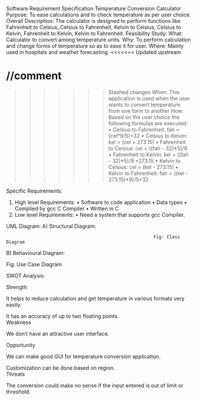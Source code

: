 Software Requirement Specification
Temperature Conversion Calculator
Purpose: To ease calculations and to check temperature as per user choice.
Overall Description: The calculator is designed to perform functions like Fahrenheit to Celsius, Celsius to Fahrenheit, Kelvin to Celsius, Celsius to Kelvin, Fahrenheit to Kelvin, Kelvin to Fahrenheit.
Feasibility Study: 
What: Calculator to convert among temperature units.
Why: To perform calculation and change forms of temperature so as to ease it for user.
Where: Mainly used in hospitals and weather forecasting.
<<<<<<< Updated upstream

//comment
=======
>>>>>>> Stashed changes
When: This application is used when the user wants to convert temperature from one form to another 
How: Based on the user choice the following formulas are executed:
•	Celsius to Fahrenheit: fah = (cel*9/5)+32
•	Celsius to Kelvin: kel = (cel + 273.15)
•	Fahrenheit to Celsius: cel = ((fah - 32)*5)/9
•	Fahrenheit to Kelvin: kel = ((fah - 32)*5)/9 +273.15
•	Kelvin to Celsius: cel = (kel - 273.15)
•	Kelvin to Fahrenheit: fah = ((kel - 273.15)*9)/5+32
             
Specific Requirements:
1)	High level Requirements: 
•	Software to code application
•	Data types
•	Complied by gcc C Compiler
•	Written in C
2)	Low level Requirements:
•	Need a system that supports gcc Compiler.



UML Diagram:
A)	Structural Diagram:
                                    
                                                            Fig: Class Diagram
B)	Behavioural Diagram:                  

Fig: Use Case Diagram

SWOT Analysis: 

     
Strength

It helps to reduce calculation and get temperature in various formats very easily.

It has an accuracy of up to two floating points.	
Weakness

We don’t have an attractive user interface.

Opportunity

We can make good GUI for temperature conversion application.

Customization can be done based on region.	
Threats

The conversion could make no sense if the input entered is out of limit or threshold.

